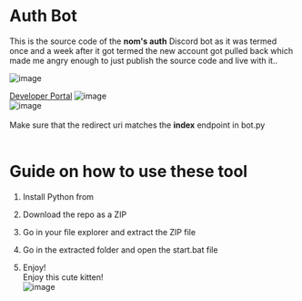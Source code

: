 # Auth Bot 
 
This is the source code of the **nom's auth** Discord bot as it was termed once and a week after it got termed the new account got pulled back which made me angry enough to just publish the source code and live with it..    
 
![image](https://i.e-z.host/t2vbfqy7.png) 

[Developer Portal](https://discord.com/developers/applications) 
![image](https://i.e-z.host/sc0348kj.png)   
![image](https://i.e-z.host/m9ugxrw3.png) 
<br>  
Make sure that the redirect uri matches the **index** endpoint in bot.py    
<br> 
    
# Guide on how to use these tool  
  
1. Install Python from 
  
2. Download the repo as a ZIP   

3. Go in your file explorer and extract the ZIP file      
 
4. Go in the extracted folder and open the start.bat file    
 
5. Enjoy!     
Enjoy this cute kitten!   
![image](https://i.e-z.host/7x11aiiw.png)     
